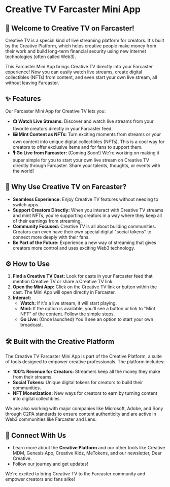 # Creative TV Farcaster Mini App

## 👋 Welcome to Creative TV on Farcaster!

Creative TV is a special kind of live streaming platform for creators. It's built by the Creative Platform, which helps creative people make money from their work and build long-term financial security using new internet technologies (often called Web3).

This Farcaster Mini App brings Creative TV directly into your Farcaster experience! Now you can easily watch live streams, create digital collectibles (NFTs) from content, and even start your own live stream, all without leaving Farcaster.

## ✨ Features

Our Farcaster Mini App for Creative TV lets you:

* **📺 Watch Live Streams:** Discover and watch live streams from your favorite creators directly in your Farcaster feed.
* **🖼️ Mint Content as NFTs:** Turn exciting moments from streams or your own content into unique digital collectibles (NFTs). This is a cool way for creators to offer exclusive items and for fans to support them.
* **🎙️ Go Live from Farcaster:** (Coming Soon!) We're working on making it super simple for you to start your own live stream on Creative TV directly through Farcaster. Share your talents, thoughts, or events with the world!

## 🚀 Why Use Creative TV on Farcaster?

* **Seamless Experience:** Enjoy Creative TV features without needing to switch apps.
* **Support Creators Directly:** When you interact with Creative TV streams and mint NFTs, you're supporting creators in a way where they keep all of their earnings from streaming.
* **Community Focused:** Creative TV is all about building communities. Creators can even have their own special digital "social tokens" to connect more deeply with their fans.
* **Be Part of the Future:** Experience a new way of streaming that gives creators more control and uses exciting Web3 technology.

## ⚙️ How to Use

1.  **Find a Creative TV Cast:** Look for casts in your Farcaster feed that mention Creative TV or share a Creative TV link.
2.  **Open the Mini App:** Click on the Creative TV link or button within the cast. The Mini App will open directly in Farcaster.
3.  **Interact:**
    * **Watch:** If it's a live stream, it will start playing.
    * **Mint:** If the option is available, you'll see a button or link to "Mint NFT" of the content. Follow the simple steps.
    * **Go Live:** (Once launched) You'll see an option to start your own broadcast.

## 🛠️ Built with the Creative Platform

The Creative TV Farcaster Mini App is part of the Creative Platform, a suite of tools designed to empower creative professionals. The platform includes:

* **100% Revenue for Creators:** Streamers keep all the money they make from their streams.
* **Social Tokens:** Unique digital tokens for creators to build their communities.
* **NFT Monetization:** New ways for creators to earn by turning content into digital collectibles.

We are also working with major companies like Microsoft, Adobe, and Sony through C2PA standards to ensure content authenticity and are active in Web3 communities like Farcaster and Lens.

## 🤝 Connect With Us

* Learn more about the **Creative Platform** and our other tools like Creative MDM, Genesis App, Creative Kidz, MeTokens, and our newsletter, Dear Creative.
* Follow our journey and get updates!

We're excited to bring Creative TV to the Farcaster community and empower creators and fans alike!
